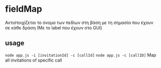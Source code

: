 # fieldMap
Αντιστοιχίζεται το όνομα των πεδίων στη βάση με τη σημασία που έχουν σε κάθε δράση (Με το label που έχουν στο GUI)

## usage
`node app.js -i [invitationId] -c [callId]`
`node app.js -c [callID]` Map all invitations of specific call
